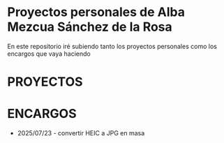 # Proyectos personales de Alba Mezcua Sánchez de la Rosa
En este repositorio iré subiendo tanto los proyectos personales como los encargos que vaya haciendo
# PROYECTOS

# ENCARGOS
- 2025/07/23 - convertir HEIC a JPG en masa
